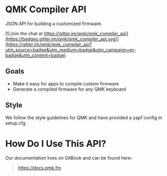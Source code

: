 # QMK Compiler API

JSON API for building a customized firmware.

[![Join the chat at https://gitter.im/qmk/qmk_compiler_api](https://badges.gitter.im/qmk/qmk_compiler_api.svg)](https://gitter.im/qmk/qmk_compiler_api?utm_source=badge&utm_medium=badge&utm_campaign=pr-badge&utm_content=badge)

## Goals

* Make it easy for apps to compile custom firmware
* Generate a compiled firmware for any QMK keyboard

## Style

We follow the style guidelines for QMK and have provided a yapf config in setup.cfg.

# How Do I Use This API?

Our documentation lives on GitBook and can be found here:

> https://docs.qmk.fm
